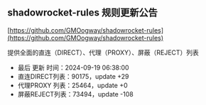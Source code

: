 ## shadowrocket-rules 规则更新公告

[https://github.com/GMOogway/shadowrocket-rules](https://github.com/GMOogway/shadowrocket-rules)

提供全面的直连（DIRECT）、代理（PROXY）、屏蔽（REJECT）列表
- 最后 更新 时间：2024-09-19 06:38:00
- 直连DIRECT列表：90175，update +29
- 代理PROXY 列表：25464，update +0
- 屏蔽REJECT列表：73494，update -108